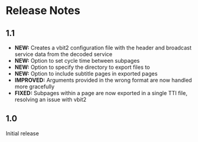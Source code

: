 Release Notes
=============

1.1
---

* **NEW:** Creates a vbit2 configuration file with the header and broadcast service data from the decoded service
* **NEW:** Option to set cycle time between subpages
* **NEW:** Option to specify the directory to export files to
* **NEW:** Option to include subtitle pages in exported pages
* **IMPROVED:** Arguments provided in the wrong format are now handled more gracefully
* **FIXED:** Subpages within a page are now exported in a single TTI file, resolving an issue with vbit2

1.0
---

Initial release